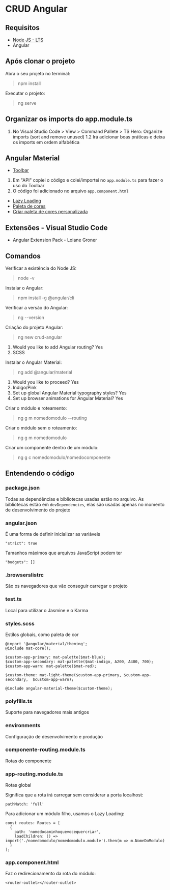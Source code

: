 # CRUD Angular
## Requisitos
- [Node JS - LTS](https://nodejs.org/pt-br/download/)
- Angular

## Após clonar o projeto
Abra o seu projeto no terminal:
>npm install

Executar o projeto:
>ng serve

## Organizar os imports do app.module.ts
1. No Visual Studio Code > View > Command Pallete > TS Hero: Organize imports (sort and remove unused)
1.2 Irá adicionar boas práticas e deixa os imports em ordem alfabética

## Angular Material
- [Toolbar](https://v7.material.angular.io/components/toolbar/overview)
1. Em "API" copiei o código e colei/importei no `app.module.ts` para fazer o uso do Toolbar
2. O código foi adicionado no arquivo `app.component.html`

- [Lazy Loading](https://angular.io/guide/lazy-loading-ngmodules)
- [Paleta de cores](https://material.io/design/color/the-color-system.html#tools-for-picking-colors)
- [Criar paleta de cores personalizada](https://material.angular.io/guide/theming)

## Extensões - Visual Studio Code
- Angular Extension Pack - Loiane Groner

## Comandos
Verificar a existência do Node JS:
>node -v

Instalar o Angular:
>npm install -g @angular/cli

Verificar a versão do Angular:
>ng --version

Criação do projeto Angular:
>ng new crud-angular

1. Would you like to add Angular routing? Yes
2. SCSS

Instalar o Angular Material:
>ng add @angular/material

1. Would you like to proceed? Yes
2. Indigo/Pink
3. Set up global Angular Material typography styles? Yes
4. Set up browser animations for Angular Material? Yes

Criar o módulo e roteamento:
>ng g m nomedomodulo --routing

Criar o módulo sem o roteamento:
>ng g m nomedomodulo

Criar um componente dentro de um módulo:
>ng g c nomedomodulo/nomedocomponente

## Entendendo o código
### package.json
Todas as dependências e bibliotecas usadas estão no arquivo. As bibliotecas estão em `devDependencies`, elas são usadas apenas no momento de desenvolvimento do projeto 

### angular.json
É uma forma de definir inicializar as variáveis
```
"strict": true
```

Tamanhos máximos que arquivos JavaScript podem ter
```
"budgets": []
```

### .browserslistrc 
São os navegadores que vão conseguir carregar o projeto

### test.ts 
Local para utilizar o Jasmine e o Karma

### styles.scss
Estilos globais, como paleta de cor 
```
@import '@angular/material/theming';
@include mat-core();

$custom-app-primary: mat-palette($mat-blue);
$custom-app-secondary: mat-palette($mat-indigo, A200, A400, 700);
$custom-app-warn: mat-palette($mat-red);

$custom-theme: mat-light-theme($custom-app-primary, $custom-app-secondary,  $custom-app-warn);

@include angular-material-theme($custom-theme);
```

### polyfills.ts
Suporte para navegadores mais antigos

### environments
Configuração de desenvolvimento e produção

### componente-routing.module.ts
Rotas do componente

### app-routing.module.ts
Rotas global

Significa que a rota irá carregar sem considerar a porta localhost:
```
pathMatch: 'full'
```

Para adicionar um módulo filho, usamos o Lazy Loading:
```
const routes: Routes = [
  {
    path: 'nomedocaminhoquevocequercriar',
    loadChildren: () => import('./nomedomodulo/nomedomodulo.module').then(m => m.NomeDoModulo)
  }
];
```

### app.component.html
Faz o redirecionamento da rota do módulo:
```
<router-outlet></router-outlet>
```
